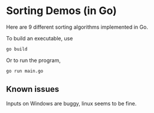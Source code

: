 # Sorting Demos (in Go)

Here are 9 different sorting algorithms implemented in Go.

To build an executable, use
```bash
go build
```
Or to run the program,
```bash
go run main.go
```

## Known issues
Inputs on Windows are buggy, linux seems to be fine.

